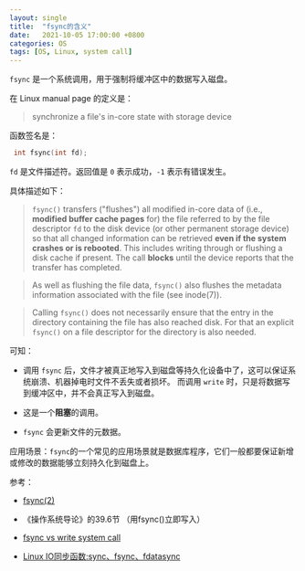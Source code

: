 ```yaml
---
layout: single
title:  "fsync的含义"
date:   2021-10-05 17:00:00 +0800
categories: OS
tags: [OS, Linux, system call]
---
```


`fsync` 是一个系统调用，用于强制将缓冲区中的数据写入磁盘。

在 Linux manual page 的定义是：

> synchronize a file's in-core state with storage device

函数签名是：

```c
 int fsync(int fd);
```

`fd` 是文件描述符。返回值是 `0` 表示成功，`-1` 表示有错误发生。


具体描述如下：

> `fsync()` transfers ("flushes") all modified in-core data of (i.e.,
**modified buffer cache pages** for) the file referred to by the file
descriptor `fd` to the disk device (or other permanent storage
device) so that all changed information can be retrieved **even if
the system crashes or is rebooted**.  This includes writing through
or flushing a disk cache if present.  The call **blocks** until the
device reports that the transfer has completed.

> As well as flushing the file data, `fsync()` also flushes the
metadata information associated with the file (see inode(7)).

> Calling `fsync()` does not necessarily ensure that the entry in the
directory containing the file has also reached disk.  For that an
explicit `fsync()` on a file descriptor for the directory is also
needed.


可知：

* 调用 `fsync` 后，文件才被真正地写入到磁盘等持久化设备中了，这可以保证系统崩溃、机器掉电时文件不丢失或者损坏。 而调用 `write` 时，只是将数据写到缓冲区中，并不会真正写入到磁盘。

* 这是一个**阻塞**的调用。

* `fsync` 会更新文件的元数据。

应用场景：`fsync`的一个常见的应用场景就是数据库程序，它们一般都要保证新增或修改的数据能够立刻持久化到磁盘上。




参考：

* [fsync(2)](https://man7.org/linux/man-pages/man2/fdatasync.2.html#top_of_page)

* 《操作系统导论》的39.6节 （用fsync()立即写入）

* [fsync vs write system call](https://stackoverflow.com/questions/10371017/fsync-vs-write-system-call)

* [Linux IO同步函数:sync、fsync、fdatasync](http://byteliu.com/2019/03/09/Linux-IO%E5%90%8C%E6%AD%A5%E5%87%BD%E6%95%B0-sync%E3%80%81fsync%E3%80%81fdatasync/)